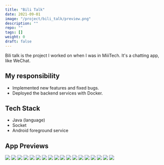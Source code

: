 ```yaml
---
title: "Bili Talk"
date: 2021-09-01
image: "/project/bili_talk/preview.png"
description: ""
repo: ""
tags: []
weight: 0
draft: false
---
```


Bili talk is the project I worked on when I was in MiiiTech. It's a chatting app, like WeChat.

## My responsibility

- Implemented new features and fixed bugs.
- Deployed the backend services with Docker.

## Tech Stack

- Java (language)
- Socket
- Android foreground service

## App Previews

![](/project/bili_talk/pic_1.png)
![](/project/bili_talk/pic_2.png)
![](/project/bili_talk/pic_3.png)
![](/project/bili_talk/pic_4.png)
![](/project/bili_talk/pic_5.png)
![](/project/bili_talk/pic_6.png)
![](/project/bili_talk/pic_7.png)
![](/project/bili_talk/pic_8.png)
![](/project/bili_talk/pic_9.png)
![](/project/bili_talk/pic_10.png)
![](/project/bili_talk/pic_11.png)
![](/project/bili_talk/pic_12.png)
![](/project/bili_talk/pic_13.png)
![](/project/bili_talk/pic_14.png)
![](/project/bili_talk/pic_15.png)
![](/project/bili_talk/pic_16.png)
![](/project/bili_talk/pic_17.png)
![](/project/bili_talk/pic_18.png)